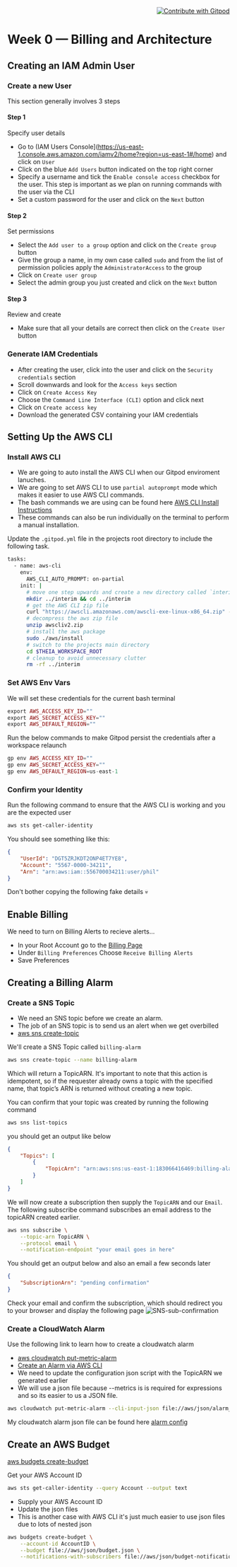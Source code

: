 <p align=right> 
<a href="https://gitpod.io/#https://github.com/philemonnwanne/aws-bootcamp-cruddur-2023">
  <img
    src="https://img.shields.io/badge/Contribute%20with-Gitpod-908a85?logo=gitpod"
    alt="Contribute with Gitpod"
    style="text-align: right"
  />
</a>
</p>

# Week 0 — Billing and Architecture

## Creating an IAM Admin User
### Create a new User
This section generally involves 3 steps

#### Step 1
Specify user details
- Go to (IAM Users Console](https://us-east-1.console.aws.amazon.com/iamv2/home?region=us-east-1#/home) and click on `User`
- Click on the blue `Add Users` button indicated on the top right corner
- Specify a username and tick the `Enable console access` checkbox for the user. This step is important as we plan on running commands with the user via the CLI
- Set a custom password for the user and click on the `Next` button

#### Step 2
Set permissions
- Select the `Add user to a group` option and click on the `Create group` button
- Give the group a name, in my own case called `sudo` and from the list of permission policies apply the `AdministratorAccess` to the group
- Click on `Create user group`
- Select the admin group you just created and click on the `Next` button

#### Step 3
Review and create
- Make sure that all your details are correct then click on the `Create User` button

### Generate IAM Credentials
- After creating the user, click into the user and click on the `Security credentials` section
- Scroll downwards and look for the `Access keys` section
- Click on `Create Access Key`
- Choose the `Command Line Interface (CLI)` option and click next
- Click on `Create access key`
- Download the generated CSV containing your IAM credentials

## Setting Up the AWS CLI

### Install AWS CLI

- We are going to auto install the AWS CLI when our Gitpod enviroment lanuches.
- We are going to set AWS CLI to use `partial autoprompt` mode which makes it easier to use AWS CLI commands.
- The bash commands we are using can be found here [AWS CLI Install Instructions](https://docs.aws.amazon.com/cli/latest/userguide/getting-started-install.html)
- These commands can also be run individually on the terminal to perform a manual installation.

Update the `.gitpod.yml` file in the projects root directory to include the following task.

```bash
tasks:
  - name: aws-cli
    env:
      AWS_CLI_AUTO_PROMPT: on-partial
    init: |
      # move one step upwards and create a new directory called `interim` then move into that directory
      mkdir ../interim && cd ../interim
      # get the AWS CLI zip file
      curl "https://awscli.amazonaws.com/awscli-exe-linux-x86_64.zip" -o "awscliv2.zip"
      # decompress the aws zip file
      unzip awscliv2.zip
      # install the aws package
      sudo ./aws/install
      # switch to the projects main directory
      cd $THEIA_WORKSPACE_ROOT
      # cleanup to avoid unnecessary clutter
      rm -rf ../interim
```

### Set AWS Env Vars

We will set these credentials for the current bash terminal
```php
export AWS_ACCESS_KEY_ID=""
export AWS_SECRET_ACCESS_KEY=""
export AWS_DEFAULT_REGION=""
```

Run the below commands to make Gitpod persist the credentials after a workspace relaunch
```php
gp env AWS_ACCESS_KEY_ID=""
gp env AWS_SECRET_ACCESS_KEY=""
gp env AWS_DEFAULT_REGION=us-east-1
```

### Confirm your Identity

Run the following command to ensure that the AWS CLI is working and you are the expected user
```bash
aws sts get-caller-identity
```

You should see something like this:
```json
{
    "UserId": "DGT5ZRJKDT2ONP4ET7YE8",
    "Account": "5567-0000-34211",
    "Arn": "arn:aws:iam::556700034211:user/phil"
}
```
Don't bother copying the following fake details 💀


## Enable Billing 

We need to turn on Billing Alerts to recieve alerts...

- In your Root Account go to the [Billing Page](https://console.aws.amazon.com/billing/)
- Under `Billing Preferences` Choose `Receive Billing Alerts`
- Save Preferences


## Creating a Billing Alarm

### Create a SNS Topic

- We need an SNS topic before we create an alarm.
- The job of an SNS topic is to send us an alert when we get overbilled
- [aws sns create-topic](https://docs.aws.amazon.com/cli/latest/reference/sns/create-topic.html)

We'll create a SNS Topic called `billing-alarm`
```bash
aws sns create-topic --name billing-alarm
```
Which will return a TopicARN. It's important to note that this action is idempotent, so if the requester already owns a topic with the specified name, that topic’s ARN is returned without creating a new topic.

You can confirm that your topic was created by running the following command
```bash
aws sns list-topics
```

you should get an output like below
```json
{
    "Topics": [
        {
            "TopicArn": "arn:aws:sns:us-east-1:183066416469:billing-alarm"
        }
    ]
}
```

We will now create a subscription then supply the `TopicARN` and our `Email`. The following subscribe command subscribes an email address to the topicARN created earlier.
```sh
aws sns subscribe \
    --topic-arn TopicARN \
    --protocol email \
    --notification-endpoint "your email goes in here"
```
You should get an output below and also an email a few seconds later
```json
{
    "SubscriptionArn": "pending confirmation"
}
```

Check your email and confirm the subscription, which should redirect you to your browser and display the following page
![SNS-sub-confirmation](https://github.com/philemonnwanne/aws-bootcamp-cruddur-2023/blob/main/journal/images/week0/sns-sub-confirm.png)

### Create a CloudWatch Alarm
Use the following link to learn how to create a cloudwatch alarm

- [aws cloudwatch put-metric-alarm](https://docs.aws.amazon.com/cli/latest/reference/cloudwatch/put-metric-alarm.html)
- [Create an Alarm via AWS CLI](https://aws.amazon.com/premiumsupport/knowledge-center/cloudwatch-estimatedcharges-alarm/)
- We need to update the configuration json script with the TopicARN we generated earlier
- We will use a json file because --metrics is is required for expressions and so its easier to us a JSON file.

```bash
aws cloudwatch put-metric-alarm --cli-input-json file://aws/json/alarm_config.json
```
My cloudwatch alarm json file can be found here [alarm config](https://github.com/philemonnwanne/aws-bootcamp-cruddur-2023/blob/main/journal/json/alarm_config.json)


## Create an AWS Budget

[aws budgets create-budget](https://docs.aws.amazon.com/cli/latest/reference/budgets/create-budget.html)

Get your AWS Account ID
```bash
aws sts get-caller-identity --query Account --output text
```

- Supply your AWS Account ID
- Update the json files
- This is another case with AWS CLI it's just much easier to use json files due to lots of nested json

```bash
aws budgets create-budget \
    --account-id AccountID \
    --budget file://aws/json/budget.json \
    --notifications-with-subscribers file://aws/json/budget-notifications-with-subscribers.json
```
